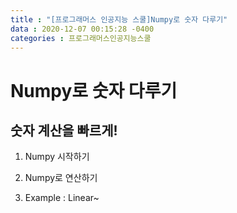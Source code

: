 ```yaml
---
title : "[프로그래머스 인공지능 스쿨]Numpy로 숫자 다루기"
data : 2020-12-07 00:15:28 -0400
categories : 프로그래머스인공지능스쿨
---
```

# Numpy로 숫자 다루기
## 숫자 계산을 빠르게!
1. Numpy 시작하기


2. Numpy로 연산하기


3. Example : Linear~